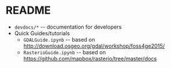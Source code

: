 # README

* `devdocs/*` -- documentation for developers
* Quick Guides/tutorials
    - `GDALGuide.ipynb` -- based on http://download.osgeo.org/gdal/workshop/foss4ge2015/
    - `RasterioGuide.ipynb` -- based on https://github.com/mapbox/rasterio/tree/master/docs
